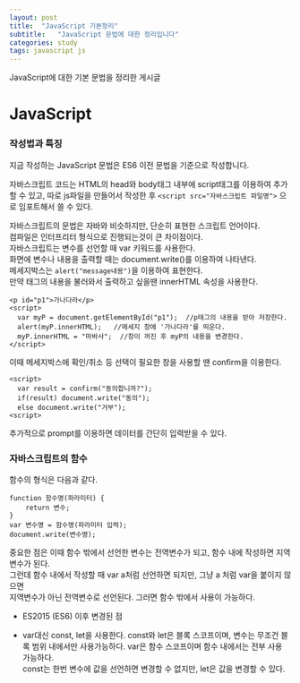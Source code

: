 ```yaml
---
layout: post
title:  "JavaScript 기본정리"
subtitle:   "JavaScript 문법에 대한 정리입니다"
categories: study
tags: javascript js
---
```


JavaScript에 대한 기본 문법을 정리한 게시글

# JavaScript

### 작성법과 특징

지금 작성하는 JavaScript 문법은 ES6 이전 문법을 기준으로 작성합니다.

자바스크립트 코드는 HTML의 head와 body태그 내부에 script태그를 이용하여 추가할 수 있고, 따로 js파일을 만들어서 작성한 후 
`<script src="자바스크립트 파일명">` 으로 임포트해서 쓸 수 있다.  

자바스크립트의 문법은 자바와 비슷하지만, 단순히 표현한 스크립트 언어이다.  
컴파일은 인터프리터 형식으로 진행되는것이 큰 차이점이다.  
자바스크립트는 변수를 선언할 때 var 키워드를 사용한다.  
화면에 변수나 내용을 출력할 때는 document.write()를 이용하여 나타낸다.  
메세지박스는 `alert("message내용")`을 이용하여 표현한다.  
만약 태그의 내용을 불러와서 출력하고 싶을땐 innerHTML 속성을 사용한다.  
~~~
<p id="p1">가나다라</p>
<script>
  var myP = document.getElementById("p1");  //p태그의 내용을 받아 저장한다. 
  alert(myP.innerHTML);   //메세지 창에 '가나다라'를 띄운다.
  myP.innerHTML = "마바사";  //창이 꺼진 후 myP의 내용을 변경한다.
</script>
~~~

이때 메세지박스에 확인/취소 등 선택이 필요한 창을 사용할 땐 confirm을 이용한다.  
~~~
<script>
  var result = confirm("동의합니까?");
  if(result) document.write("동의");
  else document.write("거부");
<script>
~~~

추가적으로 prompt를 이용하면 데이터를 간단히 입력받을 수 있다.  

### 자바스크립트의 함수

함수의 형식은 다음과 같다.
~~~
function 함수명(파라미터) {
    return 변수;
}
var 변수명 = 함수명(파라미터 입력);
document.write(변수명);
~~~

중요한 점은 이때 함수 밖에서 선언한 변수는 전역변수가 되고, 함수 내에 작성하면 지역변수가 된다.  
그런데 함수 내에서 작성할 때 var a처럼 선언하면 되지만, 그냥 a 처럼 var을 붙이지 않으면  
지역변수가 아닌 전역변수로 선언된다. 그러면 함수 밖에서 사용이 가능하다.  

* ES2015 (ES6) 이후 변경된 점
- var대신 const, let을 사용한다.
  const와 let은 블록 스코프이며, 변수는 무조건 블록 범위 내에서만 사용가능하다.
  var은 함수 스코프이며 함수 내에서는 전부 사용 가능하다.  
  const는 한번 변수에 값을 선언하면 변경할 수 없지만, let은 값을 변경할 수 있다.  
  

